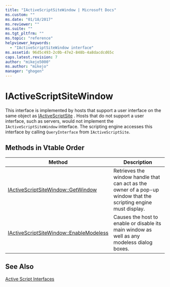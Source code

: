 ```yaml
---
title: "IActiveScriptSiteWindow | Microsoft Docs"
ms.custom: ""
ms.date: "01/18/2017"
ms.reviewer: ""
ms.suite: ""
ms.tgt_pltfrm: ""
ms.topic: "reference"
helpviewer_keywords: 
  - "IActiveScriptSiteWindow interface"
ms.assetid: 96d5c493-2c0b-47e2-848b-4a8dacdcd65c
caps.latest.revision: 7
author: "mikejo5000"
ms.author: "mikejo"
manager: "ghogen"
---
```

# IActiveScriptSiteWindow
This interface is implemented by hosts that support a user interface on the same object as [IActiveScriptSite](../../winscript/reference/iactivescriptsite.md) . Hosts that do not support a user interface, such as servers, would not implement the `IActiveScriptSiteWindow` interface. The scripting engine accesses this interface by calling `QueryInterface` from `IActiveScriptSite`.  
  
## Methods in Vtable Order  
  
|Method|Description|  
|------------|-----------------|  
|[IActiveScriptSiteWindow::GetWindow](../../winscript/reference/iactivescriptsitewindow-getwindow.md)|Retrieves the window handle that can act as the owner of a pop-up window that the scripting engine must display.|  
|[IActiveScriptSiteWindow::EnableModeless](../../winscript/reference/iactivescriptsitewindow-enablemodeless.md)|Causes the host to enable or disable its main window as well as any modeless dialog boxes.|  
  
## See Also  
 [Active Script Interfaces](../../winscript/reference/active-script-interfaces.md)